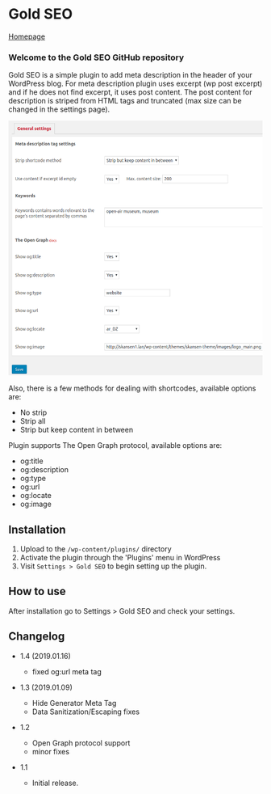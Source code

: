 # Gold SEO

[Homepage](https://tkonopelski.github.io/wp-gold-seo/)

### Welcome to the Gold SEO GitHub repository

Gold SEO is a simple plugin to add meta description in the header of your WordPress blog.
For meta description plugin uses excerpt (wp post excerpt) and if he does not find excerpt, it uses post content.
The post content for description is striped from HTML tags and truncated (max size can be changed in the settings page).

![screenshot](screenshot.png)

Also, there is a few methods for dealing with shortcodes, available options are:
 * No strip
 * Strip all	
 * Strip but keep content in between


Plugin supports The Open Graph protocol, available options are:
* og:title
* og:description
* og:type
* og:url
* og:locate
* og:image

## Installation

1. Upload to the `/wp-content/plugins/` directory
2. Activate the plugin through the 'Plugins' menu in WordPress
3. Visit `Settings > Gold SEO` to begin setting up the plugin.



## How to use

After installation go to Settings > Gold SEO and check your settings.

## Changelog

* 1.4 (2019.01.16)
    + fixed og:url meta tag

* 1.3 (2019.01.09)
    + Hide Generator Meta Tag
    + Data Sanitization/Escaping fixes

* 1.2
    + Open Graph protocol support
    + minor fixes

* 1.1
    + Initial release.

